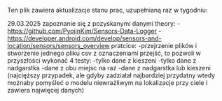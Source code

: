 Ten plik zawiera aktualizacje stanu prac, uzupełnianą raz w tygodniu:

29.03.2025
zapoznanie się z pozyskanymi danymi
  theory:
	-https://github.com/PyojinKim/Sensors-Data-Logger
	-https://developer.android.com/develop/sensors-and-location/sensors/sensors_overview
  pratcice:
	-przejrzenie plików i stworzenie jednego pliku csv z oznaczeniami przejść, to pozwoli w przyszłości wykonać 4 testy:
		-tylko dane z kieszeni
		-tylko dane z nadgarstka
		-dane z obu miejsc na raz
		-dane z nadgarstka lub kieszeni (najcięższy przypadek, ale gdyby zadziałał najbardziej przydatny wtedy możnaby pomyśleć o modelu niewrażliwym na lokalizacje przy ciele i zawiera najwięcej danych)
